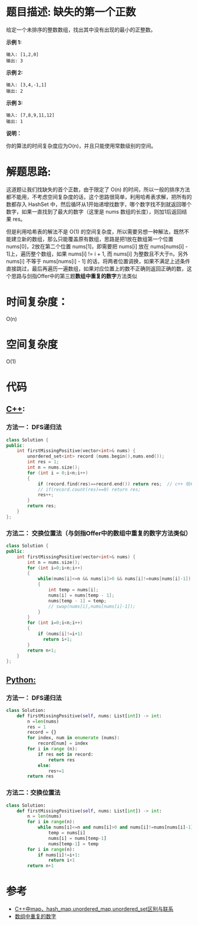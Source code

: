 # 题目描述: 缺失的第一个正数

给定一个未排序的整数数组，找出其中没有出现的最小的正整数。

**示例 1:**
```
输入: [1,2,0]
输出: 3
```

**示例 2:**
```
输入: [3,4,-1,1]
输出: 2
```

**示例 3:**
```
输入: [7,8,9,11,12]
输出: 1
```

**说明：**

你的算法的时间复杂度应为O(n)，并且只能使用常数级别的空间。
  
# 解题思路:

  这道题让我们找缺失的首个正数，由于限定了 O(n) 的时间，所以一般的排序方法都不能用，不考虑空间复杂度的话，这个思路很简单，利用哈希表求解，把所有的数都存入 HashSet 中，然后循环从1开始递增找数字，哪个数字找不到就返回哪个数字，如果一直找到了最大的数字（这里是 nums 数组的长度），则加1后返回结果 res。
  
  但是利用哈希表的解法不是 O(1) 的空间复杂度，所以需要另想一种解法，既然不能建立新的数组，那么只能覆盖原有数组，思路是把1放在数组第一个位置 nums[0]，2放在第二个位置 nums[1]，即需要把 nums[i] 放在 nums[nums[i] - 1]上，遍历整个数组，如果 nums[i] != i + 1, 而 nums[i] 为整数且不大于n，另外 nums[i] 不等于 nums[nums[i] - 1] 的话，将两者位置调换，如果不满足上述条件直接跳过，最后再遍历一遍数组，如果对应位置上的数不正确则返回正确的数，这个思路与剑指Offer中的第三题**数组中重复的数字**方法类似
  

# 时间复杂度：
  O(n)
  
# 空间复杂度
  O(1)
  
# 代码

## [C++](./First-Missing-Positive.cpp):
### 方法一： DFS递归法
```c++
class Solution {
public:
    int firstMissingPositive(vector<int>& nums) {
        unordered_set<int> record (nums.begin(),nums.end());
        int res = 1;
        int n = nums.size();
        for (int i = 0;i<n;i++)
        {
            if (record.find(res)==record.end()) return res;  // c++ 哈希表中find 找到返回迭代器,与count用法类似，count统计次数，找到返回1，
            // if(record.count(res)==0) return res;
            res++;
        }
        return res;
    }
};
```
### 方法二： 交换位置法（与剑指Offer中的数组中重复的数字方法类似）
```c++
class Solution {
public:
    int firstMissingPositive(vector<int>& nums) {
        int n = nums.size();
        for (int i=0;i<n;i++)
        {
            while(nums[i]<=n && nums[i]>0 && nums[i]!=nums[nums[i]-1])
            {
                int temp = nums[i];
                nums[i] = nums[temp - 1];
                nums[temp - 1] = temp;
                // swap(nums[i],nums[nums[i]-1]);
            }
        }
        for (int i=0;i<n;i++)
        {
            if (nums[i]!=i+1)
              return i+1;
        }
        return n+1;
    }
};
```


## [Python:](https://github.com/bryceustc/LeetCode_Note/blob/master/python/First-Missing-Positive/First-Missing-Positive.py)
### 方法一： DFS递归法
```python
class Solution:
    def firstMissingPositive(self, nums: List[int]) -> int:
        n =len(nums)
        res = 1
        record = {}
        for index, num in enumerate (nums):
            record[num] = index
        for i in range (n):
            if res not in record:
                return res
            else:
                res+=1
        return res
```

### 方法二：交换位置法
```python
class Solution:
    def firstMissingPositive(self, nums: List[int]) -> int:
        n = len(nums)
        for i in range(n):
            while nums[i]<=n and nums[i]>0 and nums[i]!=nums[nums[i]-1]:
                temp = nums[i]
                nums[i] = nums[temp-1]
                nums[temp-1] = temp
        for i in range(n):
            if nums[i]!=i+1:
                return i+1
        return n+1
```
# 参考
  - [C++中map，hash_map,unordered_map,unordered_set区别与联系](https://blog.csdn.net/u013195320/article/details/23046305)
  - [数组中重复的数字](https://github.com/bryceustc/CodingInterviews/blob/master/DuplicationInArray/README.md)
